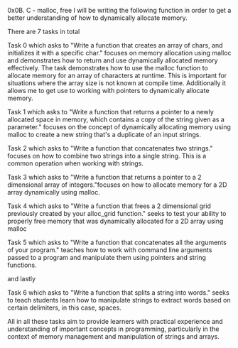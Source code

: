 0x0B. C - malloc, free
I will be writing the following function in order to get a better understanding of how to dynamically allocate memory. 

There are 7 tasks in total 

Task 0 which asks to "Write a function that creates an array of chars, and initializes it with a specific char." focuses on memory allocation using malloc and demonstrates how to return and use dynamically allocated memory effectively. The task demonstrates how to use the malloc function to allocate memory for an array of characters at runtime. This is important for situations where the array size is not known at compile time. Additionally it allows me to get use to working with pointers to dynamically allocate memory.

Task 1 which asks to "Write a function that returns a pointer to a newly allocated space in memory, which contains a copy of the string given as a parameter." focuses on the concept of dynamically allocating memory using malloc to create a new string that's a duplicate of an input strings. 

Task 2 which asks to "Write a function that concatenates two strings." focuses on how to combine two strings into a single string. This is a common operation when working with strings.

Task 3 which asks to "Write a function that returns a pointer to a 2 dimensional array of integers."focuses on how to allocate memory for a 2D array dynamically using malloc.

Task 4 which asks to "Write a function that frees a 2 dimensional grid previously created by your alloc_grid function." seeks to test your ability to properly free memory that was dynamically allocated for a 2D array using malloc

Task 5 which asks to "Write a function that concatenates all the arguments of your program." teaches how to work with command line arguments passed to a program and manipulate them using pointers and string functions.

and lastly 

Task 6 which asks to "Write a function that splits a string into words." seeks to teach students learn how to manipulate strings to extract words based on certain delimiters, in this case, spaces.

All in all these tasks aim to provide learners with practical experience and understanding of important concepts in programming, particularly in the context of memory management and manipulation of strings and arrays.

